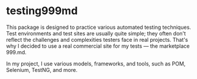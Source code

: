# testing999md
This package is designed to practice various automated testing techniques. Test environments and test sites are usually quite simple; they often don't reflect the challenges and complexities testers face in real projects. That's why I decided to use a real commercial site for my tests — the marketplace 999.md.

In my project, I use various models, frameworks, and tools, such as POM, Selenium, TestNG, and more.
